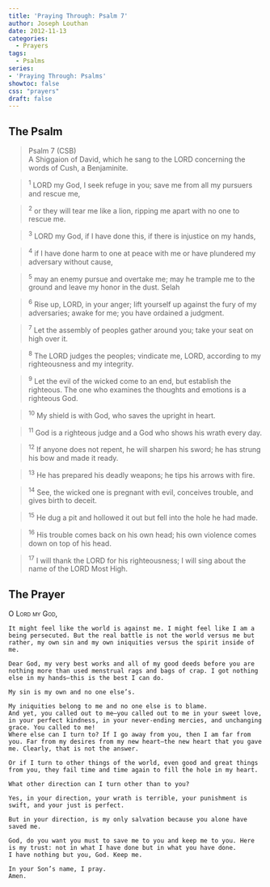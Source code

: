 ```yaml
---
title: 'Praying Through: Psalm 7'
author: Joseph Louthan
date: 2012-11-13
categories:
  - Prayers
tags:
  - Psalms
series:
- 'Praying Through: Psalms'
showtoc: false
css: "prayers"
draft: false
---
```

## The Psalm

>Psalm 7 (CSB)  
><sup></sup> A Shiggaion of David, which he sang to the LORD concerning the words of Cush, a Benjaminite. 

><sup>1</sup> LORD my God, I seek refuge in you; save me from all my pursuers and rescue me, 

><sup>2</sup> or they will tear me like a lion, ripping me apart with no one to rescue me. 

><sup>3</sup> LORD my God, if I have done this, if there is injustice on my hands, 

><sup>4</sup> if I have done harm to one at peace with me or have plundered my adversary without cause, 

><sup>5</sup> may an enemy pursue and overtake me; may he trample me to the ground and leave my honor in the dust. Selah 

><sup>6</sup> Rise up, LORD, in your anger; lift yourself up against the fury of my adversaries; awake for me; you have ordained a judgment. 

><sup>7</sup> Let the assembly of peoples gather around you; take your seat on high over it. 

><sup>8</sup> The LORD judges the peoples; vindicate me, LORD, according to my righteousness and my integrity. 

><sup>9</sup> Let the evil of the wicked come to an end, but establish the righteous. The one who examines the thoughts and emotions is a righteous God. 

><sup>10</sup> My shield is with God, who saves the upright in heart. 

><sup>11</sup> God is a righteous judge and a God who shows his wrath every day. 

><sup>12</sup> If anyone does not repent, he will sharpen his sword; he has strung his bow and made it ready. 

><sup>13</sup> He has prepared his deadly weapons; he tips his arrows with fire. 

><sup>14</sup> See, the wicked one is pregnant with evil, conceives trouble, and gives birth to deceit. 

><sup>15</sup> He dug a pit and hollowed it out but fell into the hole he had made. 

><sup>16</sup> His trouble comes back on his own head; his own violence comes down on top of his head. 

><sup>17</sup> I will thank the LORD for his righteousness; I will sing about the name of the LORD Most High.

## The Prayer

<div style="font-variant: small-caps;">
  O Lord my God,
</div>

```text
It might feel like the world is against me. I might feel like I am a being persecuted. But the real battle is not the world versus me but rather, my own sin and my own iniquities versus the spirit inside of me.

Dear God, my very best works and all of my good deeds before you are nothing more than used menstrual rags and bags of crap. I got nothing else in my hands—this is the best I can do.

My sin is my own and no one else’s.

My iniquities belong to me and no one else is to blame.
And yet, you called out to me—you called out to me in your sweet love, in your perfect kindness, in your never-ending mercies, and unchanging grace. You called to me!
Where else can I turn to? If I go away from you, then I am far from you. Far from my desires from my new heart—the new heart that you gave me. Clearly, that is not the answer.

Or if I turn to other things of the world, even good and great things from you, they fail time and time again to fill the hole in my heart.

What other direction can I turn other than to you?

Yes, in your direction, your wrath is terrible, your punishment is swift, and your just is perfect.

But in your direction, is my only salvation because you alone have saved me.

God, do you want you must to save me to you and keep me to you. Here is my trust: not in what I have done but in what you have done.
I have nothing but you, God. Keep me.

In your Son’s name, I pray.
Amen.
```
